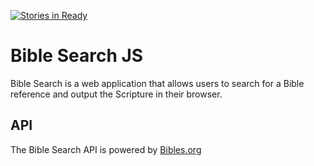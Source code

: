 [![Stories in Ready](https://badge.waffle.io/davidtaylorjr/bible-search.png?label=ready&title=Ready)](https://waffle.io/davidtaylorjr/bible-search)
# Bible Search JS #

Bible Search is a web application that allows users to search for a Bible reference and output the Scripture in their browser.

## API ##

The Bible Search API is powered by [Bibles.org](http://tools.bibles.org/)